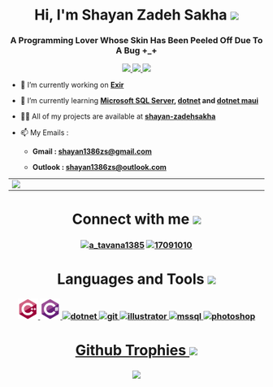 <h1 align="center">Hi, I'm Shayan Zadeh Sakha <img width="45" src="https://user-images.githubusercontent.com/93381804/146921925-20dd3068-5280-4e9a-bcde-439783f61e02.gif"</h1>
<h3 align="center">A Programming Lover Whose Skin Has Been Peeled Off Due To A Bug +_+</h3>

<p align="center">
  <a href="https://github.com/shayan-zadehsakha/Exir/network/members">
    <img src="https://img.shields.io/github/forks/shayan-zadehsakha/Exir"/> 
  </a>  
  <a href="https://github.com/shayan-zadehsakha/Exir/stargazers">
    <img src="https://img.shields.io/github/stars/shayan-zadehsakha/Exir"/> 
  </a>
  <a href="https://github.com/shayan-zadehsakha/Exir/issues">
    <img src="https://img.shields.io/github/issues/shayan-zadehsakha/Exir"/> 
  </a>
</p>

- 🔭 I’m currently working on **[Exir](https://github.com/shayan-zadehsakha/Exir)**

- 🌱 I’m currently learning **[Microsoft SQL Server](https://www.microsoft.com/en-us/sql-server), [ dotnet](https://dotnet.microsoft.com/en-us/) and [ dotnet maui](https://docs.microsoft.com/en-us/dotnet/maui/)**

- 👨‍💻 All of my projects are available at **[shayan-zadehsakha](https://github.com/shayan-zadehsakha)**

- 📫 My Emails : 
  
  - **Gmail : shayan1386zs@gmail.com**

  - **Outlook : shayan1386zs@outlook.com**

<div align="center">
<center>
 <table>
  <tr>
   <td>
    <img width="512px" align="left" src="https://github-readme-stats.vercel.app/api?username=shayan-zadehsakha&show_icons=true&theme=tokyonight&hide_border=true&locale=en" />
   </td>
   <td>
    <img width="512px" align="right" src="https://github-readme-streak-stats.herokuapp.com/?user=shayan-zadehsakha&theme=tokyonight&hide_border=true" />
   </td>
  </tr>
 </table>
</center>  
  
<h1 align="center">Connect with me <img width="45" src="https://user-images.githubusercontent.com/93381804/147072364-30e3ae31-5c3a-4ddb-95cf-fb75dd8f5336.png"</h1>
<h3 align="center">
<a href="https://twitter.com/a_tavana1385" target="blank"><img align="center" src="https://raw.githubusercontent.com/rahuldkjain/github-profile-readme-generator/master/src/images/icons/Social/twitter.svg" alt="a_tavana1385" height="30" width="40" /></a>
<a href="https://stackoverflow.com/users/17091010" target="blank"><img align="center" src="https://raw.githubusercontent.com/rahuldkjain/github-profile-readme-generator/master/src/images/icons/Social/stack-overflow.svg" alt="17091010" height="30" width="40" /></a>
</h3>
  
<h1 align="center">Languages and Tools <img width="45" src="https://user-images.githubusercontent.com/93381804/147076270-ce2b2883-c7e4-4b54-b890-ec2e98de46ea.png"</h1>
<h3 align="center"> <a href="https://www.w3schools.com/cpp/" target="_blank" rel="noreferrer"> <img src="https://raw.githubusercontent.com/devicons/devicon/master/icons/cplusplus/cplusplus-original.svg" alt="cplusplus" width="40" height="40"/> </a> <a href="https://www.w3schools.com/cs/" target="_blank" rel="noreferrer"> <img src="https://raw.githubusercontent.com/devicons/devicon/master/icons/csharp/csharp-original.svg" alt="csharp" width="40" height="40"/> </a> <a href="https://dotnet.microsoft.com/" target="_blank" rel="noreferrer"> <img src="https://user-images.githubusercontent.com/93381804/146921022-cb1f659c-fd9e-4555-a8e7-0a4897a4a2bb.png" alt="dotnet" width="40" height="40"/> </a> <a href="https://git-scm.com/" target="_blank" rel="noreferrer"> <img src="https://www.vectorlogo.zone/logos/git-scm/git-scm-icon.svg" alt="git" width="40" height="40"/> </a>  <a href="https://www.adobe.com/in/products/illustrator.html" target="_blank" rel="noreferrer"> <img src="https://user-images.githubusercontent.com/93381804/146919541-f0be8961-950f-40ee-9225-1b585ef22f0f.png" alt="illustrator" width="40" height="40"/> </a> <a href="https://www.microsoft.com/en-us/sql-server" target="_blank" rel="noreferrer"> <img src=https://user-images.githubusercontent.com/93382556/147087001-6350a67f-f5fb-4ba3-a085-1e782b55fd71.png alt="mssql" width="40" height="40"/> </a> <a href="https://www.photoshop.com/en" target="_blank" rel="noreferrer"> <img src="https://user-images.githubusercontent.com/93381804/146919022-dfbcfda6-2091-472e-a142-4f661c96df46.png" alt="photoshop" width="40" height="40"/> </h3>
  
<h1 align="center">Github Trophies <img width="45" src="https://user-images.githubusercontent.com/93381804/147075527-c3728c04-d5ea-40b7-8d2b-c6d34a38df23.png"</h1>
<h3 align="center">
  <a href="https://github.com/shayan-zadehsakha/Exir"><img src="https://github-profile-trophy.vercel.app/?username=shayan-zadehsakha&theme=tokyonight&no-frame=true"</a> 
</h3>
